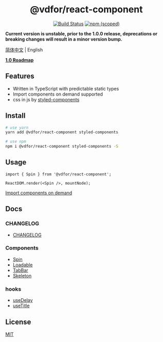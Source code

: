 <h1 align='center'>@vdfor/react-component</h1>

<div align='center'>

[![Build Status](https://travis-ci.org/vdfor/react-component.svg?branch=master)](https://travis-ci.org/vdfor/react-component)
[![npm (scoped)](https://img.shields.io/npm/v/@vdfor/react-component.svg)](https://www.npmjs.com/package/@vdfor/react-component)

</div>

**Current version is unstable, prior to the 1.0.0 release, deprecations or breaking changes will result in a minor version bump.**

[简体中文](./README.md) | English

**[1.0 Roadmap](https://github.com/vdfor/react-component/issues/1)**

## Features

+ Written in TypeScript with predictable static types
+ Import components on demand supported
+ css in js by [styled-components](https://github.com/styled-components/styled-components)

## Install

```bash
# use yarn
yarn add @vdfor/react-component styled-components

# use npm
npm i @vdfor/react-component styled-components -S
```

## Usage

```tsx
import { Spin } from '@vdfor/react-component';

ReactDOM.render(<Spin />, mountNode);
```

[Import components on demand](./docs/use-babel-plugin-import.md)

## Docs

### CHANGELOG

+ [CHANGELOG](./CHANGELOG.md)

### Components

+ [Spin](./src/Spin)
+ [Loadable](./src/Loadable)
+ [TabBar](./src/TabBar)
+ [Skeleton](./src/Skeleton)

### hooks

+ [useDelay](./src/useDelay)
+ [useTitle](./src/useTitle)

## License

[MIT](./License)
